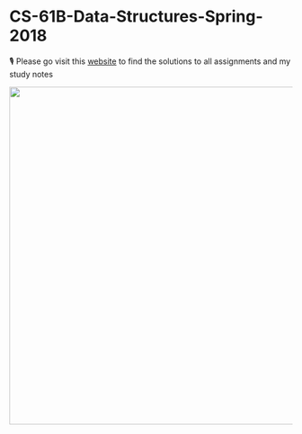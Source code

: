 # CS-61B-Data-Structures-Spring-2018
<!-- <img src="https://user-images.githubusercontent.com/32408164/130325384-92a2dfea-fbe5-46b8-9ced-2d509355dbfb.png" width="800px"> -->

:studio_microphone: Please go visit this [website](https://yanans-personal-website.super.site/cs16b) to find the solutions to all assignments and my study notes

<img src="https://user-images.githubusercontent.com/32408164/130325764-fde9449c-10b5-45b4-a742-b31eeae053b3.png" width="600px">





